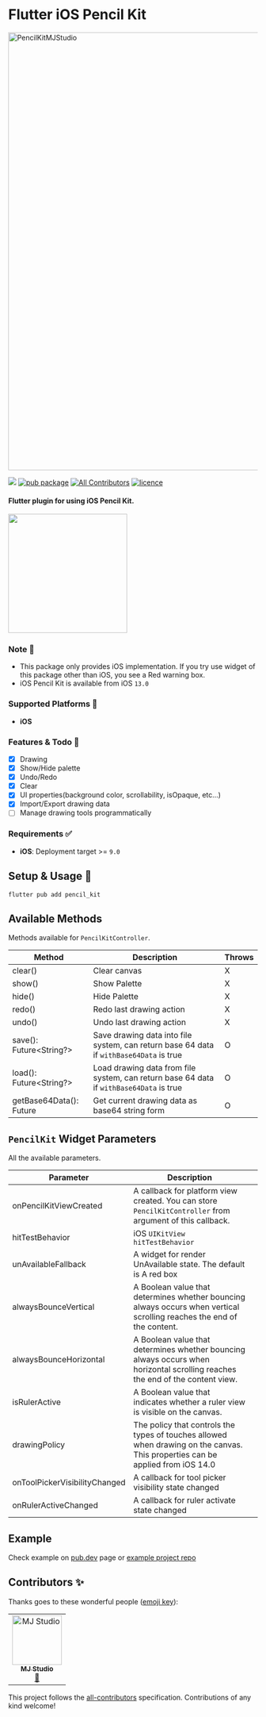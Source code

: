 # Flutter iOS Pencil Kit

<img width="883" alt="PencilKitMJStudio" src="https://user-images.githubusercontent.com/33388801/197379199-56d74575-6f80-4afe-b916-6b09efc4c256.png">


[![](https://github.com/mj-studio-library/flutter-pencilkit/actions/workflows/analyze_and_test.yml/badge.svg?branch=main)](https://github.com/mj-studio-library/flutter-pencilkit)
[![pub package](https://img.shields.io/pub/v/pencil_kit.svg)](https://pub.dev/packages/pencil_kit)
[![All Contributors](https://img.shields.io/badge/all_contributors-1-blue.svg?style=flat-square)](#contributors-)
[![licence](https://img.shields.io/badge/licence-MIT-blue.svg)](https://github.com/mj-studio-library/flutter-pencilkit/blob/main/LICENSE)

#### Flutter plugin for using iOS Pencil Kit.

<img src="https://user-images.githubusercontent.com/33388801/197273399-e602b742-87bc-4e59-85fe-76b80915f448.png" width=240/>

### Note 📒

- This package only provides iOS implementation. If you try use widget of this package other than
  iOS, you see a Red warning box.
- iOS Pencil Kit is available from iOS `13.0`

### Supported Platforms 📱

- **iOS**

### Features & Todo 🌟

- [x] Drawing
- [x] Show/Hide palette
- [x] Undo/Redo
- [x] Clear
- [x] UI properties(background color, scrollability, isOpaque, etc...)
- [x] Import/Export drawing data
- [ ] Manage drawing tools programmatically

### Requirements ✅

* **iOS**: Deployment target >= `9.0`

## Setup & Usage 🎉

```shell
flutter pub add pencil_kit
```

## Available Methods

Methods available for `PencilKitController`.

| Method                          | Description                                                                             | Throws |
|---------------------------------|-----------------------------------------------------------------------------------------|--------|
| clear()                         | Clear canvas                                                                            | X      |
| show()                          | Show Palette                                                                            | X      |
| hide()                          | Hide Palette                                                                            | X      |
| redo()                          | Redo last drawing action                                                                | X      |
| undo()                          | Undo last drawing action                                                                | X      |
| save(): Future<String?>         | Save drawing data into file system, can return base 64 data if `withBase64Data` is true | O      |
| load(): Future<String?>         | Load drawing data from file system, can return base 64 data if `withBase64Data` is true | O      |
| getBase64Data(): Future<String> | Get current drawing data as base64 string form                                          | O      |

## `PencilKit` Widget Parameters

All the available parameters.

| Parameter                     | Description                                                                                                                    |     |
|-------------------------------|--------------------------------------------------------------------------------------------------------------------------------|-----|
| onPencilKitViewCreated        | A callback for platform view created. You can store `PencilKitController` from argument of this callback.                      |     |
| hitTestBehavior               | iOS `UIKitView` `hitTestBehavior`                                                                                              |     |
| unAvailableFallback           | A widget for render UnAvailable state. The default is A red box                                                                |     |
| alwaysBounceVertical          | A Boolean value that determines whether bouncing always occurs when vertical scrolling reaches the end of the content.         |     |
| alwaysBounceHorizontal        | A Boolean value that determines whether bouncing always occurs when horizontal scrolling reaches the end of the content view.  |     |
| isRulerActive                 | A Boolean value that indicates whether a ruler view is visible on the canvas.                                                  |     |
| drawingPolicy                 | The policy that controls the types of touches allowed when drawing on the canvas. This properties can be applied from iOS 14.0 |     |
| onToolPickerVisibilityChanged | A callback for tool picker visibility state changed                                                                            |     |
| onRulerActiveChanged          | A callback for ruler activate state changed                                                                                    |     |

## Example

Check example on [pub.dev](https://pub.dev/packages/pencil_kit/example) page
or [example project repo](example)

## Contributors ✨

Thanks goes to these wonderful people ([emoji key](https://allcontributors.org/docs/en/emoji-key)):

<!-- ALL-CONTRIBUTORS-LIST:START - Do not remove or modify this section -->
<!-- prettier-ignore-start -->
<!-- markdownlint-disable -->
<table>
  <tbody>
    <tr>
      <td align="center"><a href="https://www.mjstudio.net/"><img src="https://avatars.githubusercontent.com/u/33388801?v=4?s=100" width="100px;" alt="MJ Studio"/><br /><sub><b>MJ Studio</b></sub></a><br /><a href="#ideas-mym0404" title="Ideas, Planning, & Feedback">🤔</a></td>
    </tr>
  </tbody>
</table>

<!-- markdownlint-restore -->
<!-- prettier-ignore-end -->

<!-- ALL-CONTRIBUTORS-LIST:END -->

This project follows the [all-contributors](https://github.com/all-contributors/all-contributors)
specification. Contributions of any kind welcome!
